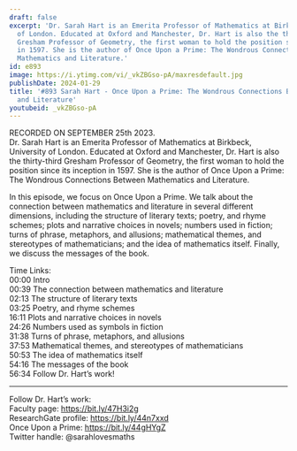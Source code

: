 ```yaml
---
draft: false
excerpt: 'Dr. Sarah Hart is an Emerita Professor of Mathematics at Birkbeck, University
  of London. Educated at Oxford and Manchester, Dr. Hart is also the thirty-third
  Gresham Professor of Geometry, the first woman to hold the position since its inception
  in 1597. She is the author of Once Upon a Prime: The Wondrous Connections Between
  Mathematics and Literature.'
id: e893
image: https://i.ytimg.com/vi/_vkZBGso-pA/maxresdefault.jpg
publishDate: 2024-01-29
title: '#893 Sarah Hart - Once Upon a Prime: The Wondrous Connections Between Mathematics
  and Literature'
youtubeid: _vkZBGso-pA
---
```

RECORDED ON SEPTEMBER 25th 2023.  
Dr. Sarah Hart is an Emerita Professor of Mathematics at Birkbeck, University of London. Educated at Oxford and Manchester, Dr. Hart is also the thirty-third Gresham Professor of Geometry, the first woman to hold the position since its inception in 1597. She is the author of Once Upon a Prime: The Wondrous Connections Between Mathematics and Literature.

In this episode, we focus on Once Upon a Prime. We talk about the connection between mathematics and literature in several different dimensions, including the structure of literary texts; poetry, and rhyme schemes; plots and narrative choices in novels; numbers used in fiction; turns of phrase, metaphors, and allusions; mathematical themes, and stereotypes of mathematicians; and the idea of mathematics itself. Finally, we discuss the messages of the book.

Time Links:  
00:00  Intro  
00:39  The connection between mathematics and literature  
02:13  The structure of literary texts  
03:25  Poetry, and rhyme schemes  
16:11  Plots and narrative choices in novels  
24:26  Numbers used as symbols in fiction  
31:38  Turns of phrase, metaphors, and allusions  
37:53  Mathematical themes, and stereotypes of mathematicians  
50:53  The idea of mathematics itself  
54:16  The messages of the book  
56:34  Follow Dr. Hart’s work!

---

Follow Dr. Hart’s work:  
Faculty page: https://bit.ly/47H3i2g  
ResearchGate profile: https://bit.ly/44n7xxd  
Once Upon a Prime: https://bit.ly/44gHYgZ  
Twitter handle: @sarahlovesmaths

